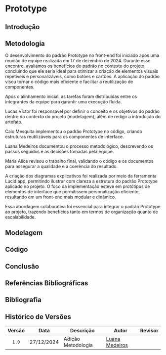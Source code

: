 # Prototype

## Introdução

## Metodologia

O desenvolvimento do padrão Prototype no front-end foi iniciado após uma reunião de equipe realizada em 17 de dezembro de 2024. Durante esse encontro, avaliamos os benefícios do padrão no contexto do projeto, concluindo que ele seria ideal para otimizar a criação de elementos visuais repetíveis e personalizáveis, como botões e cartões. A aplicação do padrão visou tornar o código mais eficiente e facilitar a reutilização de componentes.

Após o alinhamento inicial, as tarefas foram distribuídas entre os integrantes da equipe para garantir uma execução fluida.

Lucas Víctor foi responsável por definir o conceito e os objetivos do padrão dentro do contexto do projeto (modelagem), além de redigir a introdução do artefato.

Caio Mesquita implementou o padrão Prototype no código, criando estruturas reutilizáveis para os componentes de interface.

Luana Medeiros documentou o processo metodológico, descrevendo os passos seguidos e as decisões tomadas pela equipe.

Maria Alice revisou o trabalho final, validando o código e os documentos para assegurar a qualidade e a coerência do resultado.

A criação dos diagramas explicativos foi realizada por meio da ferramenta Lucid.app, permitindo ilustrar com clareza a estrutura do padrão Prototype aplicado no projeto. O foco da implementação esteve em protótipos de elementos de interface que permitissem personalização eficiente, resultando em um front-end mais modular e dinâmico.

Essa abordagem colaborativa foi essencial para integrar o padrão Prototype ao projeto, trazendo benefícios tanto em termos de organização quanto de escalabilidade.

## Modelagem

## Código

## Conclusão

## Referências Bibliográficas

## Bibliografia

## Histórico de Versões

| Versão | Data | Descrição | Autor | Revisor |
| :----: | ---- | --------- | ----- | ------- |
| `1.0`  |27/12/2024| Adição Metodologia | [Luana Medeiros](https://github.com/LuaMedeiros)||
